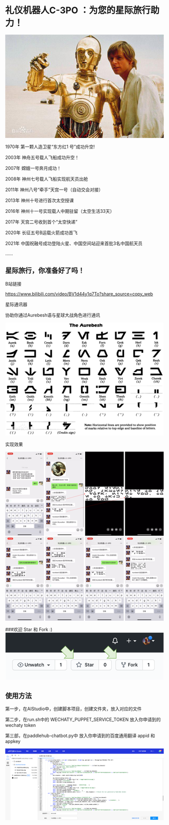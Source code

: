 # 礼仪机器人C-3PO ：为您的星际旅行助力！

![礼仪机器人C-3PO](https://github.com/yongxinliao-hqu/C-3PO_Wechaty_PaddleHub/blob/main/Demo%20Images/Demo%200.jpg)

1970年 第一颗人造卫星“东方红1 号”成功升空!

2003年 神舟五号载人飞船成功升空！

2007年 嫦娥一号奔月成功！

2008年 神州七号载人飞船实现航天员出舱

2011年 神州八号“牵手”天宫一号（自动交会对接）

2013年 神州十号进行首次太空授课

2016年 神州十一号实现载人中期驻留（太空生活33天）

2017年 天宫二号收到首个“太空快递”

2020年 长征五号B运载火箭成功首飞

2021年 中国祝融号成功登陆火星、中国空间站迎来首批3名中国航天员

......

## **星际旅行，你准备好了吗！**


B站链接

https://www.bilibili.com/video/BV1d44y1q7To?share_source=copy_web


星际通讯器

协助你通过Aurebesh语与星球大战角色进行通讯

![Aurebesh语](https://github.com/yongxinliao-hqu/C-3PO_Wechaty_PaddleHub/blob/main/Demo%20Images/Aurebesh.png)


实现效果

![Demo](https://github.com/yongxinliao-hqu/C-3PO_Wechaty_PaddleHub/blob/main/Demo%20Images/Demo%201.png)
![Demo](https://github.com/yongxinliao-hqu/C-3PO_Wechaty_PaddleHub/blob/main/Demo%20Images/Demo%202.png)

###欢迎 Star 和 Fork :)
![Star Fork](https://github.com/yongxinliao-hqu/C-3PO_Wechaty_PaddleHub/blob/main/Demo%20Images/star_fork.png)

## 使用方法

第一步，在AIStudio中，创建脚本项目，创建文件夹，放入对应的文件

第二步，在run.sh中的 WECHATY_PUPPET_SERVICE_TOKEN 放入你申请到的 wechaty token

第三部，在paddlehub-chatbot.py中 放入你申请到的百度通用翻译 appid 和 appkey

![AIStudio](https://github.com/yongxinliao-hqu/C-3PO_Wechaty_PaddleHub/blob/main/Demo%20Images/AIStudio_C-3PO.png)


